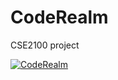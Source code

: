 # CodeRealm
CSE2100 project

[![CodeRealm](https://img.youtube.com/vi/KiD0FPw1BQE)](https://www.youtube.com/watch?v=KiD0FPw1BQE)
